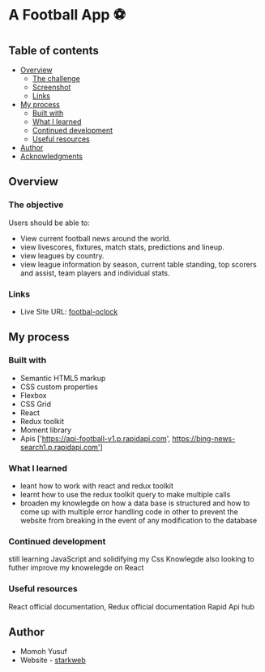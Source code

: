 # A Football App ⚽

## Table of contents

- [Overview](#overview)
  - [The challenge](#the-challenge)
  - [Screenshot](#screenshot)
  - [Links](#links)
- [My process](#my-process)
  - [Built with](#built-with)
  - [What I learned](#what-i-learned)
  - [Continued development](#continued-development)
  - [Useful resources](#useful-resources)
- [Author](#author)
- [Acknowledgments](#acknowledgments)


## Overview

### The objective

Users should be able to:

- View current football news around the world.
- view livescores, fixtures, match stats, predictions and lineup.
- view leagues by country.
- view league information by season, current table standing, top scorers and assist, team players and individual stats.
### Links
- Live Site URL: [footbal-oclock](https://football-oclock.netlify.app)

## My process

### Built with

- Semantic HTML5 markup
- CSS custom properties
- Flexbox
- CSS Grid
- React
- Redux toolkit
- Moment library
- Apis ['https://api-football-v1.p.rapidapi.com', https://bing-news-search1.p.rapidapi.com']




### What I learned
- leant how to work with react and redux toolkit
- learnt how to use the redux toolkit query to make multiple calls
- broaden my knowlegde on how a data base is structured and how to come up with multiple error handling code in other to prevent the website from breaking in the event of any modification to the database

### Continued development

still learning JavaScript and solidifying my Css Knowlegde
also looking to futher improve my knowelegde on React


### Useful resources
React official documentation,
Redux official documentation
Rapid Api hub

## Author
- Momoh Yusuf
- Website - [starkweb](https://www.starkwebb.netlify.app)

